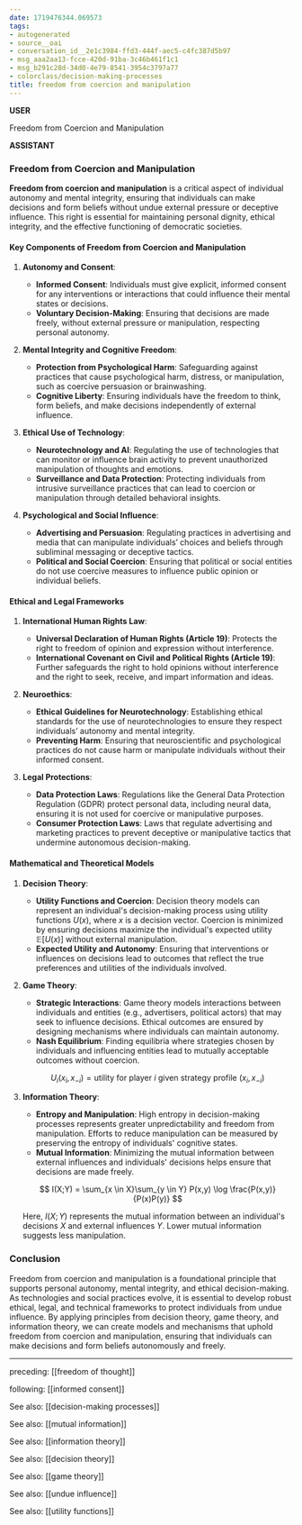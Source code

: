 ```yaml
---
date: 1719476344.069573
tags:
- autogenerated
- source__oai
- conversation_id__2e1c3984-ffd3-444f-aec5-c4fc387d5b97
- msg_aaa2aa13-fcce-420d-91ba-3c46b461f1c1
- msg_b291c28d-34d0-4e79-8541-3954c3797a77
- colorclass/decision-making-processes
title: freedom from coercion and manipulation
---
```


**USER**

Freedom from Coercion and Manipulation


**ASSISTANT**

### Freedom from Coercion and Manipulation

**Freedom from coercion and manipulation** is a critical aspect of individual autonomy and mental integrity, ensuring that individuals can make decisions and form beliefs without undue external pressure or deceptive influence. This right is essential for maintaining personal dignity, ethical integrity, and the effective functioning of democratic societies.

#### Key Components of Freedom from Coercion and Manipulation

1. **Autonomy and Consent**:
   - **Informed Consent**: Individuals must give explicit, informed consent for any interventions or interactions that could influence their mental states or decisions.
   - **Voluntary Decision-Making**: Ensuring that decisions are made freely, without external pressure or manipulation, respecting personal autonomy.

2. **Mental Integrity and Cognitive Freedom**:
   - **Protection from Psychological Harm**: Safeguarding against practices that cause psychological harm, distress, or manipulation, such as coercive persuasion or brainwashing.
   - **Cognitive Liberty**: Ensuring individuals have the freedom to think, form beliefs, and make decisions independently of external influence.

3. **Ethical Use of Technology**:
   - **Neurotechnology and AI**: Regulating the use of technologies that can monitor or influence brain activity to prevent unauthorized manipulation of thoughts and emotions.
   - **Surveillance and Data Protection**: Protecting individuals from intrusive surveillance practices that can lead to coercion or manipulation through detailed behavioral insights.

4. **Psychological and Social Influence**:
   - **Advertising and Persuasion**: Regulating practices in advertising and media that can manipulate individuals’ choices and beliefs through subliminal messaging or deceptive tactics.
   - **Political and Social Coercion**: Ensuring that political or social entities do not use coercive measures to influence public opinion or individual beliefs.

#### Ethical and Legal Frameworks

1. **International Human Rights Law**:
   - **Universal Declaration of Human Rights (Article 19)**: Protects the right to freedom of opinion and expression without interference.
   - **International Covenant on Civil and Political Rights (Article 19)**: Further safeguards the right to hold opinions without interference and the right to seek, receive, and impart information and ideas.

2. **Neuroethics**:
   - **Ethical Guidelines for Neurotechnology**: Establishing ethical standards for the use of neurotechnologies to ensure they respect individuals’ autonomy and mental integrity.
   - **Preventing Harm**: Ensuring that neuroscientific and psychological practices do not cause harm or manipulate individuals without their informed consent.

3. **Legal Protections**:
   - **Data Protection Laws**: Regulations like the General Data Protection Regulation (GDPR) protect personal data, including neural data, ensuring it is not used for coercive or manipulative purposes.
   - **Consumer Protection Laws**: Laws that regulate advertising and marketing practices to prevent deceptive or manipulative tactics that undermine autonomous decision-making.

#### Mathematical and Theoretical Models

1. **Decision Theory**:
   - **Utility Functions and Coercion**: Decision theory models can represent an individual's decision-making process using utility functions $U(x)$, where $x$ is a decision vector. Coercion is minimized by ensuring decisions maximize the individual's expected utility $\mathbb{E}[U(x)]$ without external manipulation.
   - **Expected Utility and Autonomy**: Ensuring that interventions or influences on decisions lead to outcomes that reflect the true preferences and utilities of the individuals involved.

2. **Game Theory**:
   - **Strategic Interactions**: Game theory models interactions between individuals and entities (e.g., advertisers, political actors) that may seek to influence decisions. Ethical outcomes are ensured by designing mechanisms where individuals can maintain autonomy.
   - **Nash Equilibrium**: Finding equilibria where strategies chosen by individuals and influencing entities lead to mutually acceptable outcomes without coercion.

   $$ U_i(x_i, x_{-i}) = \text{utility for player } i \text{ given strategy profile } (x_i, x_{-i}) $$

3. **Information Theory**:
   - **Entropy and Manipulation**: High entropy in decision-making processes represents greater unpredictability and freedom from manipulation. Efforts to reduce manipulation can be measured by preserving the entropy of individuals' cognitive states.
   - **Mutual Information**: Minimizing the mutual information between external influences and individuals' decisions helps ensure that decisions are made freely.

   $$ I(X;Y) = \sum_{x \in X}\sum_{y \in Y} P(x,y) \log \frac{P(x,y)}{P(x)P(y)} $$

   Here, $I(X;Y)$ represents the mutual information between an individual's decisions $X$ and external influences $Y$. Lower mutual information suggests less manipulation.

### Conclusion

Freedom from coercion and manipulation is a foundational principle that supports personal autonomy, mental integrity, and ethical decision-making. As technologies and social practices evolve, it is essential to develop robust ethical, legal, and technical frameworks to protect individuals from undue influence. By applying principles from decision theory, game theory, and information theory, we can create models and mechanisms that uphold freedom from coercion and manipulation, ensuring that individuals can make decisions and form beliefs autonomously and freely.


---

preceding: [[freedom of thought]]  


following: [[informed consent]]

See also: [[decision-making processes]]


See also: [[mutual information]]


See also: [[information theory]]


See also: [[decision theory]]


See also: [[game theory]]


See also: [[undue influence]]


See also: [[utility functions]]